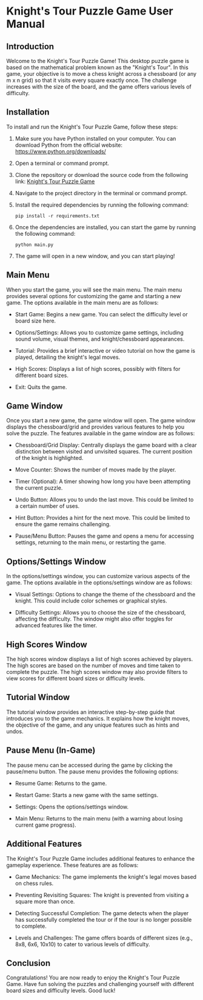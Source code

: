 # Knight's Tour Puzzle Game User Manual

## Introduction

Welcome to the Knight's Tour Puzzle Game! This desktop puzzle game is based on the mathematical problem known as the "Knight's Tour". In this game, your objective is to move a chess knight across a chessboard (or any m x n grid) so that it visits every square exactly once. The challenge increases with the size of the board, and the game offers various levels of difficulty.

## Installation

To install and run the Knight's Tour Puzzle Game, follow these steps:

1. Make sure you have Python installed on your computer. You can download Python from the official website: https://www.python.org/downloads/

2. Open a terminal or command prompt.

3. Clone the repository or download the source code from the following link: [Knight's Tour Puzzle Game](https://github.com/your-repository-link)

4. Navigate to the project directory in the terminal or command prompt.

5. Install the required dependencies by running the following command:

   ```
   pip install -r requirements.txt
   ```

6. Once the dependencies are installed, you can start the game by running the following command:

   ```
   python main.py
   ```

7. The game will open in a new window, and you can start playing!

## Main Menu

When you start the game, you will see the main menu. The main menu provides several options for customizing the game and starting a new game. The options available in the main menu are as follows:

- Start Game: Begins a new game. You can select the difficulty level or board size here.

- Options/Settings: Allows you to customize game settings, including sound volume, visual themes, and knight/chessboard appearances.

- Tutorial: Provides a brief interactive or video tutorial on how the game is played, detailing the knight's legal moves.

- High Scores: Displays a list of high scores, possibly with filters for different board sizes.

- Exit: Quits the game.

## Game Window

Once you start a new game, the game window will open. The game window displays the chessboard/grid and provides various features to help you solve the puzzle. The features available in the game window are as follows:

- Chessboard/Grid Display: Centrally displays the game board with a clear distinction between visited and unvisited squares. The current position of the knight is highlighted.

- Move Counter: Shows the number of moves made by the player.

- Timer (Optional): A timer showing how long you have been attempting the current puzzle.

- Undo Button: Allows you to undo the last move. This could be limited to a certain number of uses.

- Hint Button: Provides a hint for the next move. This could be limited to ensure the game remains challenging.

- Pause/Menu Button: Pauses the game and opens a menu for accessing settings, returning to the main menu, or restarting the game.

## Options/Settings Window

In the options/settings window, you can customize various aspects of the game. The options available in the options/settings window are as follows:

- Visual Settings: Options to change the theme of the chessboard and the knight. This could include color schemes or graphical styles.

- Difficulty Settings: Allows you to choose the size of the chessboard, affecting the difficulty. The window might also offer toggles for advanced features like the timer.

## High Scores Window

The high scores window displays a list of high scores achieved by players. The high scores are based on the number of moves and time taken to complete the puzzle. The high scores window may also provide filters to view scores for different board sizes or difficulty levels.

## Tutorial Window

The tutorial window provides an interactive step-by-step guide that introduces you to the game mechanics. It explains how the knight moves, the objective of the game, and any unique features such as hints and undos.

## Pause Menu (In-Game)

The pause menu can be accessed during the game by clicking the pause/menu button. The pause menu provides the following options:

- Resume Game: Returns to the game.

- Restart Game: Starts a new game with the same settings.

- Settings: Opens the options/settings window.

- Main Menu: Returns to the main menu (with a warning about losing current game progress).

## Additional Features

The Knight's Tour Puzzle Game includes additional features to enhance the gameplay experience. These features are as follows:

- Game Mechanics: The game implements the knight's legal moves based on chess rules.

- Preventing Revisiting Squares: The knight is prevented from visiting a square more than once.

- Detecting Successful Completion: The game detects when the player has successfully completed the tour or if the tour is no longer possible to complete.

- Levels and Challenges: The game offers boards of different sizes (e.g., 8x8, 6x6, 10x10) to cater to various levels of difficulty.

## Conclusion

Congratulations! You are now ready to enjoy the Knight's Tour Puzzle Game. Have fun solving the puzzles and challenging yourself with different board sizes and difficulty levels. Good luck!